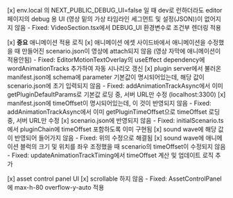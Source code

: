 [x] env.local 의 NEXT_PUBLIC_DEBUG_UI=false 일 때 dev로 런하더라도 editor 페이지의 debug 용 UI (영상 밑의 가상 타임라인 세그먼트 및 설정(JSON))이 없어지지 않음 - Fixed: VideoSection.tsx에서 DEBUG_UI 환경변수로 조건부 렌더링 적용

[x] **중요** 애니메이션 적용 로직
[x] 애니메이션 에셋 사이드바에서 애니메이션을 수정했을 때 만들어진 scenario.json이 영상에 attach되지 않음 (영상 자막에 애니메이션이 적용안됨) - Fixed: EditorMotionTextOverlay의 useEffect dependency에 wordAnimationTracks 추가하여 자동 시나리오 갱신
[x] plugin server에서 불러온 manifest.json에 schema에 parameter 기본값이 명시되어있는데, 해당 값이 scenario.json에 초기 입력되지 않음 - Fixed: addAnimationTrackAsync에서 이미 getPluginDefaultParams로 기본값 로딩 중, 서버 URL만 수정 (localhost:3300)
[x] manifest.json에 timeOffset이 명시되어있는데, 이 것이 반영되지 않음 - Fixed: addAnimationTrackAsync에서 이미 getPluginTimeOffset으로 timeOffset 로딩 중, 서버 URL만 수정
[x] scenario.json에 반영되지 않음 - Fixed: initialScenario.ts에서 pluginChain에 timeOffset 포함하도록 이미 구현됨
[x] sound wave에 해당 값이 반영되어 들어가지 않음 - Fixed: 위의 수정으로 해결됨
[x] sound wave에 애니메이션 블럭의 크기 및 위치를 좌우 조정했을 때 scenario의 timeOffset이 수정되지 않음 - Fixed: updateAnimationTrackTiming에서 timeOffset 계산 및 업데이트 로직 추가

[x] asset control panel UI
[x] scrollable 하지 않음 - Fixed: AssetControlPanel에 max-h-80 overflow-y-auto 적용
